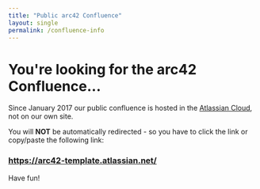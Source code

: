 ```yaml
---
title: "Public arc42 Confluence"
layout: single
permalink: /confluence-info
---
```


# You're looking for the arc42 Confluence...

Since January 2017 our public confluence is hosted
in the [Atlassian Cloud](https://arc42-template.atlassian.net/), not on our own site.

You will **NOT** be automatically redirected - so you have to
click the link or copy/paste the following link:

### https://arc42-template.atlassian.net/

Have fun!
